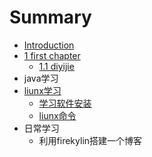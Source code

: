 # Summary

* [Introduction](README.md)
* [1 first chapter](c1.md)
   * [1.1 diyijie](c1s1.md)
* java学习
* [liunx学习](liunxxue_xi.md)
   * [学习软件安装](xue_xi_ruan_jian_an_zhuang.md)
   * [liunx命令](liunxming_ling.md)
* 日常学习
   * 利用firekylin搭建一个博客

